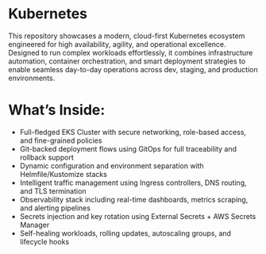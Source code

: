 # Kubernetes
This repository showcases a modern, cloud-first Kubernetes ecosystem engineered for high availability, agility, and operational excellence. Designed to run complex workloads effortlessly, it combines infrastructure automation, container orchestration, and smart deployment strategies to enable seamless day-to-day operations across dev, staging, and production environments.

# What’s Inside:
- Full-fledged EKS Cluster with secure networking, role-based access, and fine-grained policies
- Git-backed deployment flows using GitOps for full traceability and rollback support
- Dynamic configuration and environment separation with Helmfile/Kustomize stacks
- Intelligent traffic management using Ingress controllers, DNS routing, and TLS termination
- Observability stack including real-time dashboards, metrics scraping, and alerting pipelines
- Secrets injection and key rotation using External Secrets + AWS Secrets Manager
- Self-healing workloads, rolling updates, autoscaling groups, and lifecycle hooks
